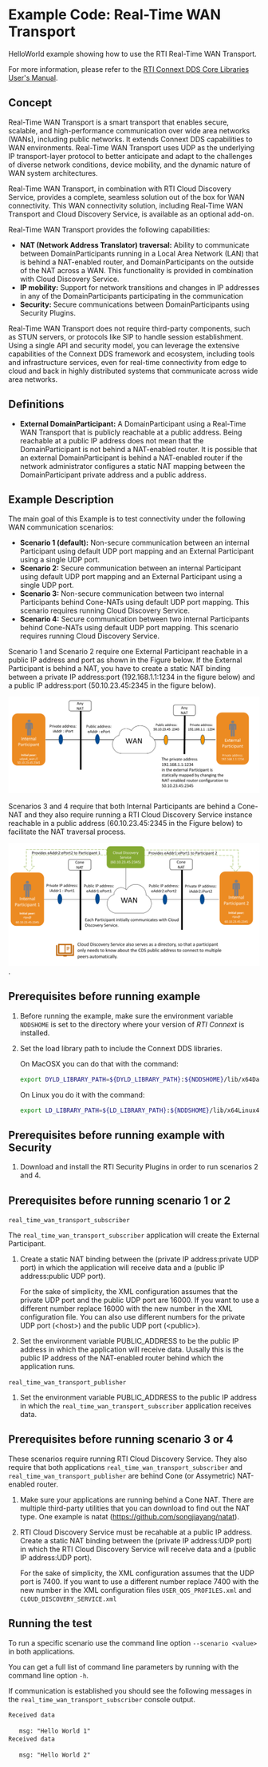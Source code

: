 # Example Code: Real-Time WAN Transport

HelloWorld example showing how to use the RTI Real-Time WAN Transport.

For more information, please refer to the [RTI Connext DDS Core Libraries User's Manual](https://docserver.rti.com/docs/connext-docs/6.1.0.0/doc/manuals/connext_dds_professional/users_manual/index.htm#users_manual/PartRealtimeWAN.htm%3FTocPath%3DPart%25205%253A%2520RTI%2520Real-Time%2520WAN%25C2%25A0Transport%7C_____0).

## Concept

Real-Time WAN Transport is a smart transport that enables secure, scalable, and 
high-performance communication over wide area networks (WANs), including public 
networks. It extends Connext DDS capabilities to WAN environments. 
Real-Time WAN Transport uses UDP as the underlying IP transport-layer protocol 
to better anticipate and adapt to the challenges of diverse network conditions, 
device mobility, and the dynamic nature of WAN system architectures.

Real-Time WAN Transport, in combination with RTI Cloud Discovery Service, 
provides a complete, seamless solution out of the box for WAN connectivity. 
This WAN connectivity solution, including Real-Time WAN Transport and Cloud 
Discovery Service, is available as an optional add-on.

Real-Time WAN Transport provides the following capabilities:

* **NAT (Network Address Translator) traversal:** Ability to communicate between 
DomainParticipants running in a Local Area Network (LAN) that is behind a 
NAT-enabled router, and DomainParticipants on the outside of the NAT across a 
WAN. This functionality is provided in combination with Cloud Discovery Service.
* **IP mobility:** Support for network transitions and changes in IP addresses 
in any of the DomainParticipants participating in the communication
* **Security:** Secure communications between DomainParticipants using Security 
Plugins.

Real-Time WAN Transport does not require third-party components, such as STUN 
servers, or protocols like SIP to handle session establishment. Using a single 
API and security model, you can leverage the extensive capabilities of the 
Connext DDS framework and ecosystem, including tools and infrastructure 
services, even for real-time connectivity from edge to cloud and back in highly 
distributed systems that communicate across wide area networks.

## Definitions

* **External DomainParticipant:** A DomainParticipant using a Real-Time WAN 
Transport that is publicly reachable at a public address. Being reachable at a 
public IP address does not mean that the DomainParticipant is not behind a 
NAT-enabled router. It is possible that an external DomainParticipant is behind 
a NAT-enabled router if the network administrator configures a static NAT 
mapping between the DomainParticipant private address and a public address.

## Example Description

The main goal of this Example is to test connectivity under the following WAN
communication scenarios:

* **Scenario 1 (default):** Non-secure communication between an internal Participant 
using default UDP port mapping and an External Participant using a single UDP 
port.
* **Scenario 2:** Secure communication between an internal Participant 
using default UDP port mapping and an External Participant using a single UDP 
port.
* **Scenario 3:** Non-secure communication between two internal Participants behind
Cone-NATs using default UDP port mapping. This scenario requires running Cloud
Discovery Service.
* **Scenario 4:** Secure communication between two internal Participants behind
Cone-NATs using default UDP port mapping. This scenario requires running Cloud
Discovery Service.

Scenario 1 and Scenario 2 require one External Participant reachable in a public
IP address and port as shown in the Figure below. If the External Participant is
behind a NAT, you have to create a static NAT binding between a
private IP address:port (192.168.1.1:1234 in the figure below) and a public 
IP address:port (50.10.23.45:2345 in the figure below).

![Internal to External Participant](resources/images/InternalToExternal.png?raw=true "Internal to External Participant")

Scenarios 3 and 4 require that both Internal Participants are behind a 
Cone-NAT and they also require running a RTI Cloud Discovery Service instance 
reachable in a public address (60.10.23.45:2345 in the Figure below) to 
facilitate the NAT traversal process. 

![Internal to Internal Participant](resources/images/InternalToInternal.png?raw=true "Internal to Internal Participant").

## Prerequisites before running example

1) Before running the example, make sure the environment variable `NDDSHOME` is 
   set to the directory where your version of *RTI Connext* is installed.

2) Set the load library path to include the Connext DDS libraries.

   On MacOSX you can do that with the command:

   ```sh
   export DYLD_LIBRARY_PATH=${DYLD_LIBRARY_PATH}:${NDDSHOME}/lib/x64Darwin17clang9.0:${NDDSHOME}/third_party/openssl-1.1.1i/x64Darwin17clang9.0/release/lib
   ```

   On Linux you do it with the command:

   ```sh
   export LD_LIBRARY_PATH=${LD_LIBRARY_PATH}:${NDDSHOME}/lib/x64Linux4gcc7.3.0:${NDDSHOME}/third_party/openssl-1.1.1i/x64Linux4gcc7.3.0/release/lib
   ```

## Prerequisites before running example with Security

1) Download and install the RTI Security Plugins in order to run scenarios
   2 and 4.

## Prerequisites before running scenario 1 or 2

`real_time_wan_transport_subscriber`

The `real_time_wan_transport_subscriber` application will create the
External Participant. 

1) Create a static NAT binding between the (private IP address:private UDP port) 
   in which the application will receive data and a 
   (public IP address:public UDP port).

   For the sake of simplicity, the XML configuration assumes that 
   the private UDP port and the public UDP port are 16000. If you want to use
   a different number replace 16000 with the new number in the XML configuration 
   file. You can also use different numbers for the private UDP port 
   (&lt;host&gt;) and the public UDP port (&lt;public&gt;).

2) Set the environment variable PUBLIC_ADDRESS to be the
   public IP address in which the application will receive data. Uusally this is
   the public IP address of the NAT-enabled router behind which the application 
   runs.

`real_time_wan_transport_publisher`

1) Set the environment variable PUBLIC_ADDRESS to the public IP address in which
   the ``real_time_wan_transport_subscriber`` application receives data.

## Prerequisites before running scenario 3 or 4

These scenarios require running RTI Cloud Discovery Service. They also require
that both applications `real_time_wan_transport_subscriber` and 
`real_time_wan_transport_publisher` are behind Cone (or Assymetric) NAT-enabled 
router.

1) Make sure your applications are running behind a Cone NAT. There are multiple 
   third-party utilities that you can download to find out the NAT type. One 
   example is natat (https://github.com/songjiayang/natat).

2) RTI Cloud Discovery Service must be recahable at a public IP address. Create 
   a static NAT binding between the (private IP address:UDP port) 
   in which the RTI Cloud Discovery Service will receive data and a 
   (public IP address:UDP port).

   For the sake of simplicity, the XML configuration assumes that 
   the UDP port is 7400. If you want to use a different number replace 7400 with 
   the new number in the XML configuration files `USER_QOS_PROFILES.xml` and `CLOUD_DISCOVERY_SERVICE.xml`

## Running the test

To run a specific scenario use the command line option `--scenario <value>`
in both applications.

You can get a full list of command line parameters by running with the
command line option `-h`.

If communication is established you should see the following messages in the
`real_time_wan_transport_subscriber` console output.

```
Received data

   msg: "Hello World 1"
Received data

   msg: "Hello World 2"
```












    